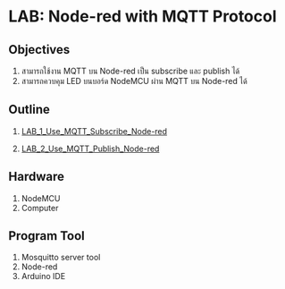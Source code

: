 # LAB: Node-red with MQTT Protocol

## **Objectives**

1. สามารถใช้งาน MQTT บน Node-red เป็น subscribe และ publish ได้
2. สามารถควบคุม LED บนบอร์ด NodeMCU ผ่าน MQTT บน Node-red ได้ 


## **Outline**

1. [LAB_1_Use_MQTT_Subscribe_Node-red](https://github.com/Advance-Innovation-Centre-AIC/EE_Curriculum/blob/main/term2_65_EMB62_IoT/LAB02/LAB_1_Use_MQTT_Subscribe_Node-red.md)

2. [LAB_2_Use_MQTT_Publish_Node-red](https://github.com/Advance-Innovation-Centre-AIC/EE_Curriculum/blob/main/term2_65_EMB62_IoT/LAB02/LAB_2_Use_MQTT_Publish_Node-red.md)



## **Hardware**

1. NodeMCU
2. Computer

## **Program Tool**
1. Mosquitto server tool
2. Node-red
3. Arduino IDE 


